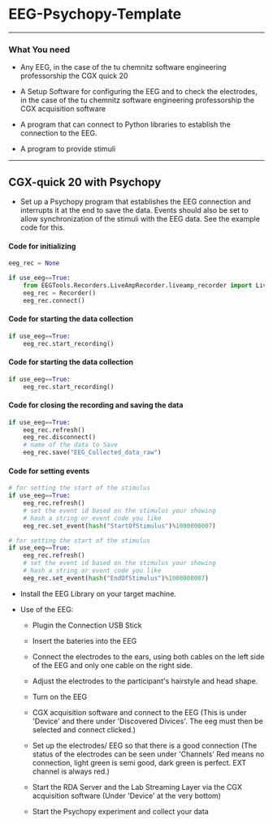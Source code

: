 # EEG-Psychopy-Template

----

### What You need

* Any EEG, in the case of the tu chemnitz software engineering professorship the CGX quick 20

* A Setup Software for configuring the EEG and to check the electrodes, in the case of the tu chemnitz software engineering professorship the CGX acquisition software

* A program that can connect to Python libraries to establish the connection to the EEG.

* A program to provide stimuli

----

## CGX-quick 20 with Psychopy

* Set up a Psychopy program that establishes the EEG connection and interrupts it at the end to save the data. Events should also be set to allow synchronization of the stimuli with the EEG data. See the example code for this. 


#### Code for initializing
```python
eeg_rec = None

if use_eeg==True:
    from EEGTools.Recorders.LiveAmpRecorder.liveamp_recorder import LiveAmpRecorder as Recorder
    eeg_rec = Recorder()
    eeg_rec.connect()
```

#### Code for starting the data collection
```python
if use_eeg==True:
    eeg_rec.start_recording()
```

#### Code for starting the data collection
```python
if use_eeg==True:
    eeg_rec.start_recording()
```

#### Code for closing the recording and saving the data
```python
if use_eeg==True:
    eeg_rec.refresh()
    eeg_rec.disconnect()
    # name of the data to Save
    eeg_rec.save("EEG_Collected_data_raw")
```

#### Code for setting events
```python
# for setting the start of the stimulus
if use_eeg==True: 
    eeg_rec.refresh()
    # set the event id based on the stimulus your showing
    # hash a string or event code you like
    eeg_rec.set_event(hash("StartOfStimulus")%1000000007)

# for setting the start of the stimulus
if use_eeg==True: 
    eeg_rec.refresh()
    # set the event id based on the stimulus your showing
    # hash a string or event code you like
    eeg_rec.set_event(hash("EndOfStimulus")%1000000007)
```

* Install the EEG Library on your target machine.

* Use of the EEG:

  * Plugin the Connection USB Stick

  * Insert the bateries into the EEG

  * Connect the electrodes to the ears, using both cables on the left side of the EEG and only one cable on the right side.

  * Adjust the electrodes to the participant's hairstyle and head shape.

  * Turn on the EEG

  * CGX acquisition software and connect to the EEG (This is under 'Device' and there under 'Discovered Divices'. The eeg must then be selected and connect clicked.)
  
  * Set up the electrodes/ EEG so that there is a good connection (The status of the electrodes can be seen under 'Channels' Red means no connection, light green is semi good, dark green is perfect. EXT channel is always red.)

  * Start the RDA Server and the Lab Streaming Layer via the CGX acquisition software (Under 'Device' at the very bottom)
  
  * Start the Psychopy experiment and collect your data
  
  
  

